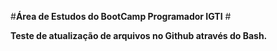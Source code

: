 #**Área de Estudos do BootCamp Programador IGTI** #



**Teste de atualização de arquivos no Github através do Bash.**